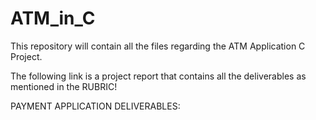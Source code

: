 # ATM_in_C

This repository will contain all the files regarding the ATM Application C Project.


The following link is a project report that contains all the deliverables as mentioned in the RUBRIC!

PAYMENT APPLICATION DELIVERABLES:


